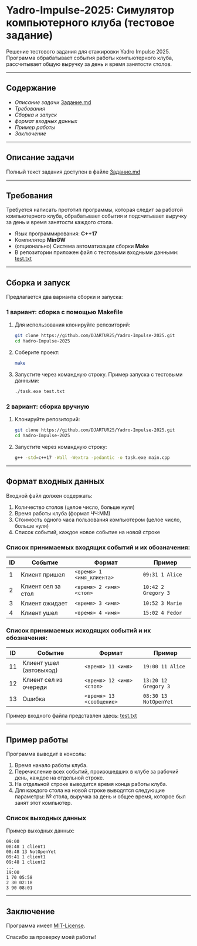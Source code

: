 # Yadro-Impulse-2025: Симулятор компьютерного клуба (тестовое задание)

Решение тестового задания для стажировки Yadro Impulse 2025.
Программа обрабатывает события работы компьютерного клуба, рассчитывает общую выручку за день и время занятости столов.

---

## Содержание
- *Описание задачи* [Задание.md](Задание.md)
- *Требования*
- *Сборка и запуск*
- *формат входных данных*
- *Пример работы*
- *Заключение*

---

## Описание задачи
Полный текст задания доступен в файле [Задание.md](Задание.md)

---

## Требования
Требуется написать прототип программы, которая следит за работой компьютерного клуба, обрабатывает события и подсчитывает выручку за день и время занятости каждого стола.
- Язык программирования: **C++17**
- Компилятор **MinGW**
- (опционально) Система автоматизации сборки **Make**
- В репозитории приложен файл с тестовыми входными данными: [test.txt](test.txt)

---
## Сборка и запуск

Предлагается два варианта сборки и запуска:
### 1 вариант: сборка с помощью Makefile
1) Для использования клонируйте репозиторий:
    ```bash
    git clone https://github.com/DJARTUR25/Yadro-Impulse-2025.git
    cd Yadro-Impulse-2025
    ```
2) Соберите проект:
    ```bash
    make
    ```
3) Запустите через командную строку. Пример запуска с тестовыми данными:
    ```bash
    ./task.exe test.txt
    ```

### 2 вариант: сборка вручную
1) Клонируйте репозиторий:
    ```bash
    git clone https://github.com/DJARTUR25/Yadro-Impulse-2025.git
    cd Yadro-Impulse-2025
    ```
2) Запустите через командную строку:
   ```bash
   g++ -std=c++17 -Wall -Wextra -pedantic -o task.exe main.cpp
   ```
---
## Формат входных данных

Входной файл должен содержать:
1. Количество столов (целое число, больше нуля)
2. Время работы клуба (формат ЧЧ:ММ)
3. Стоимость одного часа пользования компьютером (целое число, больше нуля)
4. Список событий, каждое новое событие на новой строке

### Список принимаемых входящих событий и их обозначения:
| ID  | Событие                  | Формат                     | Пример                     |
|-----|--------------------------|----------------------------|----------------------------|
| 1   | Клиент пришел            | `<время> 1 <имя_клиента>`  | `09:31 1 Alice`            |
| 2   | Клиент сел за стол       | `<время> 2 <имя> <стол>`   | `10:42 2 Gregory 3`        |
| 3   | Клиент ожидает           | `<время> 3 <имя>`          | `10:52 3 Marie`            |
| 4   | Клиент ушел              | `<время> 4 <имя>`          | `15:02 4 Fedor`            |

### Список принимаемых исходящих событий и их обозначения:

| ID  | Событие                  | Формат                     | Пример                     |
|-----|--------------------------|----------------------------|----------------------------|
| 11  | Клиент ушел (автовыход)  | `<время> 11 <имя>`         | `19:00 11 Alice`           |
| 12  | Клиент сел из очереди    | `<время> 12 <имя> <стол>`  | `13:20 12 Gregory 3`       |
| 13  | Ошибка                   | `<время> 13 <сообщение>`   | `08:30 13 NotOpenYet`      |


Пример входного файла представлен здесь: [test.txt](test.txt)

---

## Пример работы

Программа выводит в консоль:
1. Время начало работы клуба.
2. Перечисление всех событий, произошедших в клубе за рабочий день, каждое на отдельной строке.
3. На отдельной строке выводится время конца работы клуба.
4. Для каждого стола на новой строке выводятся следующие параметры: № стола, выручка за день и общее время, которое был занят этот компьютер.

### Список выходных данных

Пример выходных данных:

```
09:00
08:48 1 client1
08:48 13 NotOpenYet
09:41 1 client1
09:48 1 client2
...
19:00
1 70 05:58
2 30 02:18
3 90 08:01
```

---
## Заключение

Программа имеет [MIT-License](#LICENSE.md).

Спасибо за проверку моей работы!


